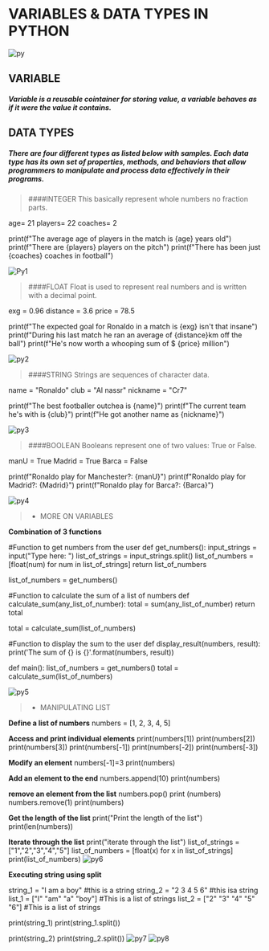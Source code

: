 # VARIABLES & DATA TYPES IN PYTHON





![py](./img.jpeg)


## VARIABLE

##### Variable is a reusable cointainer for storing value, a variable behaves as if it were the value it contains.

## DATA TYPES
##### There are four different types as listed below with samples. Each data type has its own set of properties, methods, and behaviors that allow programmers to manipulate and process data effectively in their programs.



>####INTEGER
This basically represent whole numbers no fraction parts.

age= 21
players= 22
coaches= 2

print(f"The average age of players in the match is {age} years old")
print(f"There are {players} players on the pitch")
print(f"There has been just {coaches} coaches in football")

![Py1](02.png)


>####FLOAT
Float is used to represent real numbers and is written with a decimal point.



exg = 0.96
distance = 3.6
price = 78.5

print(f"The expected goal for Ronaldo in a match is {exg} isn't that insane")
print(f"During his last match he ran an average of {distance}km off the ball")
print(f"He's now worth a whooping sum of $ {price} million")

![py2](03.png)


>####STRING
Strings are sequences of character data. 



name = "Ronaldo"
club = "Al nassr"
nickname = "Cr7"

print(f"The best footballer outchea is {name}")
print(f"The current team he's with is {club}")
print(f"He got another name as {nickname}")

![py3](04.png)


>####BOOLEAN
Booleans represent one of two values: True or False.



manU = True
Madrid = True
Barca = False

print(f"Ronaldo play for Manchester?: {manU}")
print(f"Ronaldo play for Madrid?: {Madrid}")
print(f"Ronaldo play for Barca?: {Barca}")

![py4](05.png)


>+  MORE ON VARIABLES

**Combination of 3 functions**

   #Function to get numbers from the user
def get_numbers():
    input_strings = input("Type here: ")
    list_of_strings = input_strings.split()
    list_of_numbers = [float(num) for num in list_of_strings]
    return list_of_numbers

  list_of_numbers = get_numbers()

   #Function to calculate the sum of a list of numbers
def calculate_sum(any_list_of_number):
    total = sum(any_list_of_number)
    return total

total = calculate_sum(list_of_numbers)

  #Function to display the sum to the user
def display_result(numbers, result):
    print('The sum of {} is {}'.format(numbers, result))

def main():
list_of_numbers = get_numbers()
total = calculate_sum(list_of_numbers)
  
  ![py5](11.png)

>+ MANIPULATING LIST

**Define a list of numbers**
numbers = [1, 2, 3, 4, 5]
           
**Access and print individual elements**
print(numbers[1])
print(numbers[2])
print(numbers[3])
print(numbers[-1])
print(numbers[-2])
print(numbers[-3])
 
**Modify an element**
numbers[-1]=3
print(numbers)

**Add an element to the end**
numbers.append(10)
print(numbers)

**remove an element from the list**
numbers.pop()
print (numbers)
numbers.remove(1)
print(numbers)

**Get the length of the list**
print("Print the length of the list")
print(len(numbers))

**Iterate through the list**
print("iterate through the list")
list_of_strings = ["1","2","3","4","5"]
list_of_numbers = [float(x) for x in list_of_strings]
print(list_of_numbers)
![py6](ep401.png)

**Executing string using split**


string_1 = "I am a boy"                                  #this is a string
string_2 = "2 3 4 5 6"                                   #this isa string
list_1 = ["I" "am" "a" "boy"]                            #This is a list of strings
list_2 = ["2" "3" "4" "5" "6"]                           #This is a list of strings

print(string_1)
print(string_1.split())

print(string_2)
print(string_2.split())
![py7](ep502.png)
![py8](ep601.png)
